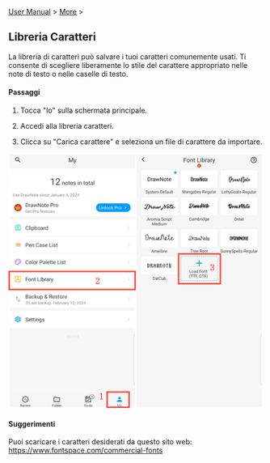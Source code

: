 [User Manual](/dragonnest/drawnote/manual/it) > [More](/dragonnest/drawnote/manual/it/more) >

Libreria Caratteri
---
La libreria di caratteri può salvare i tuoi caratteri comunemente usati. Ti consente di scegliere liberamente lo stile del carattere appropriato nelle note di testo o nelle caselle di testo.
#### Passaggi
1. Tocca "Io" sulla schermata principale.

2. Accedi alla libreria  caratteri.

3. Clicca su "Carica carattere" e seleziona un file di carattere da importare.

![Libreria di Caratteri](imgs/font_library.png)

#### Suggerimenti
Puoi scaricare i caratteri desiderati da questo sito web: https://www.fontspace.com/commercial-fonts